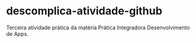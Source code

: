 # descomplica-atividade-github
Terceira atividade prática da matéria Prática Integradora Desenvolvimento de Apps.
